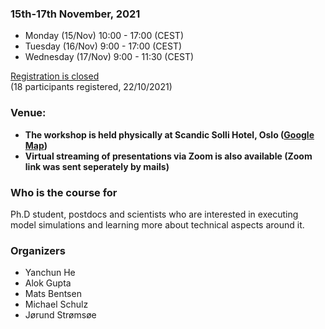 
### 15th-17th November, 2021
- Monday (15/Nov) 10:00 - 17:00 (CEST)
- Tuesday (16/Nov) 9:00 - 17:00 (CEST)
- Wednesday (17/Nov) 9:00 - 11:30 (CEST)

<!--
<a class="btn btn-info disabled" href="#" data-mode="1" target="_blank">Registration will open soon</a>
<a class="btn btn-success" href="https://docs.google.com/forms/d/e/1FAIpQLSdxVNDu-iiy0zQ13Xm2sWvTGTQliIvm1wcGx_vS-3_87dxfcA/viewform?usp=sf_link " data-mode="1" target="_blank">Register here</a>
-->
<a class="btn btn-danger disabled" href="#" data-mode="1" target="_blank">Registration is closed</a> \
(18 participants registered, 22/10/2021)

### Venue:
* **The workshop is held physically at Scandic Solli Hotel, Oslo ([Google Map](https://goo.gl/maps/hC12uNTxgagPWUCE8))**
* **Virtual streaming of presentations via Zoom is also available (Zoom link was sent seperately by mails)**

### Who is the course for

Ph.D student, postdocs and scientists who are interested in executing model simulations and learning more about technical aspects around it.

<!--
### **Software requirements**

<mark>Please get familiar with the following softwares.</mark>

- Linux Shell: Bash or Csh, etc
    * You should be able to navigate the file tree in a terminal session and edit text files in the terminal.
    * This [Linux shell crash course](https://scicomp.aalto.fi/scicomp/shell.html) ([video](https://youtu.be/56p6xX0aToI)) contains the essentials.
- [Editor](https://coderefinery.github.io/installation/editors/): (chose one of the following)
    * [Nano](https://www.nano-editor.org/dist/v2.2/nano.html): Easy to start with, but limited functionality
    * [Vim](https://www.openvim.com/): Very capable editor, requires some effort to get started
- Source version control
    * [Git](https://git-scm.com) is version control tool for source code and is already installed in the HPC server during the workshop
    * It is useful if you have a basic idea of how Git works, but please go through [this Git-refresher material](https://coderefinery.github.io/git-refresher/) for a basic overview and important configuration steps.
-   * [Github](https://www.github.com) is for collaborative work for software development and hosts NorESM sources.
-->

### Organizers
- Yanchun He
- Alok Gupta
- Mats Bentsen
- Michael Schulz
- Jørund Strømsøe


